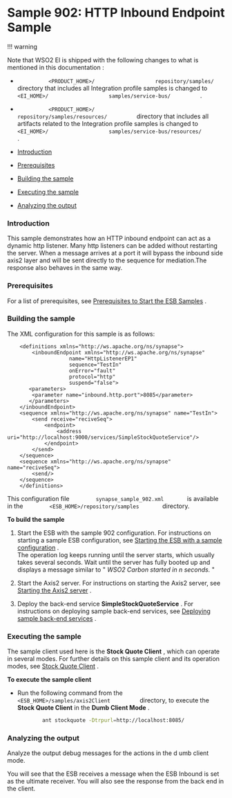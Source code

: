 # Sample 902: HTTP Inbound Endpoint Sample

!!! warning

Note that WSO2 EI is shipped with the following changes to what is
mentioned in this documentation :

-   `           <PRODUCT_HOME>/          `
    `           repository/samples/          ` directory that includes
    all Integration profile samples is changed to
    `           <EI_HOME>/          `
    `           samples/service-bus/          ` .
    `                     `
-   `           <PRODUCT_HOME>/          `
    `           repository/samples/resources/          ` directory that
    includes all artifacts related to the Integration profile samples is
    changed to `           <EI_HOME>/          `
    `           samples/service-bus/resources/          ` .


-   [Introduction](#Sample902:HTTPInboundEndpointSample-Introduction)
-   [Prerequisites](#Sample902:HTTPInboundEndpointSample-Prerequisites)
-   [Building the
    sample](#Sample902:HTTPInboundEndpointSample-Buildingthesample)
-   [Executing the
    sample](#Sample902:HTTPInboundEndpointSample-Executingthesample)
-   [Analyzing the
    output](#Sample902:HTTPInboundEndpointSample-Analyzingtheoutput)

### Introduction

This sample demonstrates how an HTTP inbound endpoint can act as a
dynamic http listener. Many http listeners can be added without
restarting the server. When a message arrives at a port it will bypass
the inbound side axis2 layer and will be sent directly to the sequence
for mediation.The response also behaves in the same way.

### Prerequisites

For a list of prerequisites, see [Prerequisites to Start the ESB
Samples](https://docs.wso2.com/display/EI650/Setting+Up+the+ESB+Samples#SettingUptheESBSamples-ESBSamplePrerequisites)
.

### Building the sample

The XML configuration for this sample is as follows:

``` html/xml
    <definitions xmlns="http://ws.apache.org/ns/synapse">
        <inboundEndpoint xmlns="http://ws.apache.org/ns/synapse"
                    name="HttpListenerEP1"
                    sequence="TestIn"
                    onError="fault"
                    protocol="http"
                    suspend="false">
       <parameters>
        <parameter name="inbound.http.port">8085</parameter>
       </parameters>
    </inboundEndpoint>
    <sequence xmlns="http://ws.apache.org/ns/synapse" name="TestIn">
        <send receive="reciveSeq">
            <endpoint>
                <address uri="http://localhost:9000/services/SimpleStockQuoteService"/>
            </endpoint>
        </send>
    </sequence>
    <sequence xmlns="http://ws.apache.org/ns/synapse" name="reciveSeq">
        <send/>
    </sequence>
    </definitions>
```

This configuration file `         synapse_sample_902.xml        ` is
available in the `         <ESB_HOME>/repository/samples        `
directory.

**To build the sample**

1.  Start the ESB with the sample 902 configuration. For instructions on
    starting a sample ESB configuration, see [Starting the ESB with a
    sample
    configuration](https://docs.wso2.com/display/EI650/Setting+Up+the+ESB+Samples#SettingUptheESBSamples-Startingasample)
    .  
    The operation log keeps running until the server starts, which
    usually takes several seconds. Wait until the server has fully
    booted up and displays a message similar to " *WSO2 Carbon started
    in n seconds.* "

2.  Start the Axis2 server. For instructions on starting the Axis2
    server, see [Starting the Axis2
    server](https://docs.wso2.com/display/EI650/Setting+Up+the+ESB+Samples#SettingUptheESBSamples-Axis2server)
    .

3.  Deploy the back-end service **SimpleStockQuoteService** . For
    instructions on deploying sample back-end services, see [Deploying
    sample back-end
    services](https://docs.wso2.com/display/EI650/Setting+Up+the+ESB+Samples#SettingUptheESBSamples-Backend)
    .

### Executing the sample

The sample client used here is the **Stock Quote Client** , which can
operate in several modes. For further details on this sample client and
its operation modes, see [Stock Quote
Client](https://docs.wso2.com/display/EI650/Using+the+Sample+Clients#UsingtheSampleClients-StockQuoteClient)
.

**To execute the sample client**

-   Run the following command from the
    `           <ESB_HOME>/samples/axis2Client          ` directory, to
    execute the **Stock Quote Client** in the **Dumb Client Mode** .

    ``` bash
            ant stockquote -Dtrpurl=http://localhost:8085/
    ```

### Analyzing the output

Analyze the output debug messages for the actions in the d umb client
mode.

You will see that the ESB receives a message when the ESB Inbound is set
as the ultimate receiver. You will also see the response from the back
end in the client.
